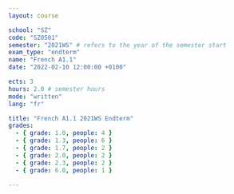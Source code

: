 ```yaml
---
layout: course

school: "SZ"
code: "SZ0501"
semester: "2021WS" # refers to the year of the semester start
exam_type: "endterm"
name: "French A1.1"
date: "2022-02-10 12:00:00 +0100"

ects: 3
hours: 2.0 # semester hours
mode: "written"
lang: "fr"

title: "French A1.1 2021WS Endterm"
grades:
  - { grade: 1.0, people: 4 }
  - { grade: 1.3, people: 6 }
  - { grade: 1.7, people: 2 }
  - { grade: 2.0, people: 2 }
  - { grade: 2.3, people: 2 }
  - { grade: 6.0, people: 1 }

---
```



